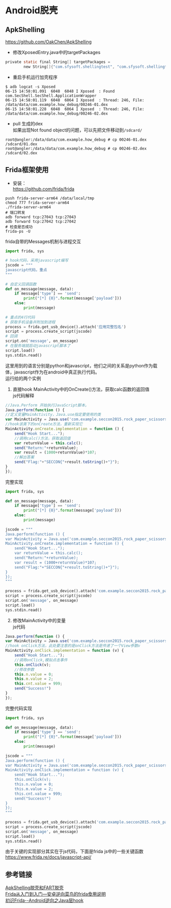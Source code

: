# Android脱壳

## ApkShelling  
https://github.com/OakChen/ApkShelling  
- 修改XposedEntry.java中的targetPackages  
```c  
private static final String[] targetPackages =  
        new String[]{"com.sfysoft.shellingtest", "com.sfysoft.shellingtest2", "com.example.how_debug"};  
```  
- 重启手机运行加壳程序  
```shell  
$ adb logcat -s Xposed  
06-15 14:58:01.091  6048  6048 I Xposed  : Found com.SecShell.SecShell.ApplicationWrapper  
06-15 14:58:01.119  6048  6064 I Xposed  : Thread: 246, File: /data/data/com.example.how_debug/00246-01.dex  
06-15 14:58:01.228  6048  6064 I Xposed  : Thread: 246, File: /data/data/com.example.how_debug/00246-02.dex  
```  
- pull 生成的dex  
如果出现Not found object的问题，可以先把文件移动到`/sdcard/`  
```shell  
root@angler:/data/data/com.example.how_debug # cp 00246-01.dex /sdcard/01.dex  
root@angler:/data/data/com.example.how_debug # cp 00246-02.dex /sdcard/02.dex  
```  
## Frida框架使用  
- 安装：  
https://github.com/frida/frida  
```shell  
push frida-server-arm64 /data/local/tmp  
chmod 777 frida-server-arm64  
./frida-server-arm64  
# 端口转发  
adb forward tcp:27043 tcp:27043  
adb forward tcp:27042 tcp:27042  
# 检查是否成功  
frida-ps -U  
```  
frida自带的Messages机制与进程交互  
```python  
import frida, sys  
   
# hook代码，采用javascript编写  
jscode = """  
javascript代码，重点  
"""  
   
# 自定义回调函数  
def on_message(message, data):  
    if message['type'] == 'send':  
        print("[*] {0}".format(message['payload']))  
    else:  
        print(message)  
   
# 重点的4行代码  
# 获取手机设备并附加到进程  
process = frida.get_usb_device().attach('应用完整包名')  
script = process.create_script(jscode)  
# 回调  
script.on('message', on_message)  
# 在服务端就启动javascript脚本了  
script.load()  
sys.stdin.read()  
```  
这里用到的语言分别是python和javascript，他们之间的关系是python作为载体，javascript作为在android中真正执行代码。  
运行给的两个实例  
1. 直接hook MainActivity中的OnCreate()方法，获取calc函数的返回值  
js代码解释  
```js  
//Java.Perform 开始执行JavaScript脚本。  
Java.perform(function () {  
//定义变量MainActivity，Java.use指定要使用的类  
var MainActivity = Java.use('com.example.seccon2015.rock_paper_scissors.MainActivity');  
//hook该类下的onCreate方法，重新实现它  
MainActivity.onCreate.implementation = function () {  
    send("Hook Start...");  
    //调用calc()方法，获取返回值  
    var returnValue = this.calc();  
    send("Return:"+returnValue);  
    var result = (1000+returnValue)*107;  
    //解出答案  
    send("Flag:"+"SECCON{"+result.toString()+"}");  
}  
});  
```  
完整实现  
```python  
import frida, sys  
   
def on_message(message, data):  
    if message['type'] == 'send':  
        print("[*] {0}".format(message['payload']))  
    else:  
        print(message)  
   
jscode = """  
Java.perform(function () {  
var MainActivity = Java.use('com.example.seccon2015.rock_paper_scissors.MainActivity');  
MainActivity.onCreate.implementation = function () {  
    send("Hook Start...");  
    var returnValue = this.calc();  
    send("Return:"+returnValue);  
    var result = (1000+returnValue)*107;  
    send("Flag:"+"SECCON{"+result.toString()+"}");  
}  
});  
"""  
  
process = frida.get_usb_device().attach('com.example.seccon2015.rock_paper_scissors')  
script = process.create_script(jscode)  
script.on('message', on_message)  
script.load()  
sys.stdin.read()  
```  
2. 修改MainActivity中的变量  
js代码  
```js  
Java.perform(function () {  
var MainActivity = Java.use('com.example.seccon2015.rock_paper_scissors.MainActivity');  
//hook onClick方法，此处要注意的是onClick方法是传递了一个View参数v  
MainActivity.onClick.implementation = function (v) {  
    send("Hook Start...");  
    //调用onClick,模拟点击事件  
    this.onClick(v);  
    //修改参数  
    this.n.value = 0;  
    this.m.value = 2;  
    this.cnt.value = 999;  
    send("Success!")  
}  
});  
```  
完整代码实现  
```python  
import frida, sys  
   
def on_message(message, data):  
    if message['type'] == 'send':  
        print("[*] {0}".format(message['payload']))  
    else:  
        print(message)  
   
jscode = """  
Java.perform(function () {  
var MainActivity = Java.use('com.example.seccon2015.rock_paper_scissors.MainActivity');  
MainActivity.onClick.implementation = function (v) {  
    send("Hook Start...");  
    this.onClick(v);  
    this.n.value = 0;  
    this.m.value = 2;  
    this.cnt.value = 999;  
    send("Success!")  
}  
});  
"""  
   
process = frida.get_usb_device().attach('com.example.seccon2015.rock_paper_scissors')  
script = process.create_script(jscode)  
script.on('message', on_message)  
script.load()  
sys.stdin.read()  
```  
由于关键的实现部分其实在于js代码，下面是frida js中的一些关键函数  
https://www.frida.re/docs/javascript-api/  
## 参考链接  
[ApkShelling脱壳和FART脱壳](https://www.jianshu.com/p/ed64212ccd38)    
[Frida从入门到入门—安卓逆向菜鸟的frida食用说明](https://bbs.pediy.com/thread-226846.htm)    
[初识Frida--Android逆向之Java层hook](https://bbs.pediy.com/thread-226846.htm)  
